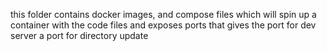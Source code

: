 this folder contains docker images, and compose files
which will spin up a container with the code files and exposes ports that
gives the port for dev server
a port for directory update
